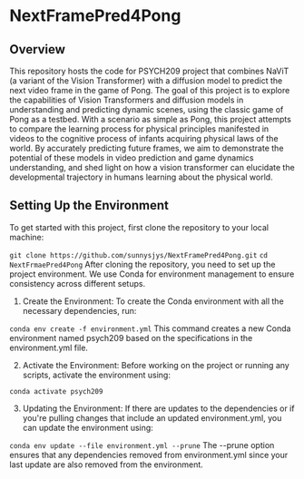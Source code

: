 # NextFramePred4Pong

## Overview
This repository hosts the code for PSYCH209 project that combines NaViT (a variant of the Vision Transformer) with a diffusion model to predict the next video frame in the game of Pong. The goal of this project is to explore the capabilities of Vision Transformers and diffusion models in understanding and predicting dynamic scenes, using the classic game of Pong as a testbed. With a scenario as simple as Pong, this project attempts to compare the learning process for physical principles manifested in videos to the cognitive process of infants acquiring physical laws of the world. By accurately predicting future frames, we aim to demonstrate the potential of these models in video prediction and game dynamics understanding, and shed light on how a vision transformer can elucidate the developmental trajectory in humans learning about the physical world. 


## Setting Up the Environment
To get started with this project, first clone the repository to your local machine:

`git clone https://github.com/sunnysjys/NextFramePred4Pong.git`
`cd NextFrmaePred4Pong`
After cloning the repository, you need to set up the project environment. We use Conda for environment management to ensure consistency across different setups.

1. Create the Environment: 
To create the Conda environment with all the necessary dependencies, run:

`conda env create -f environment.yml`
This command creates a new Conda environment named psych209 based on the specifications in the environment.yml file.

2. Activate the Environment: Before working on the project or running any scripts, activate the environment using:

`conda activate psych209`

3. Updating the Environment: If there are updates to the dependencies or if you're pulling changes that include an updated environment.yml, you can update the environment using:

`conda env update --file environment.yml --prune`
The --prune option ensures that any dependencies removed from environment.yml since your last update are also removed from the environment.